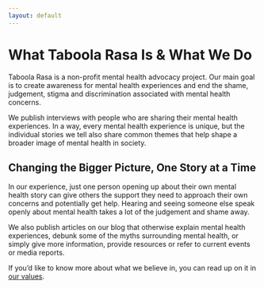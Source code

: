 ```yaml
---
layout: default
---
```

# What Taboola Rasa Is & What We Do
Taboola Rasa is a non-profit mental health advocacy project. Our main goal is to create awareness for mental health experiences and end the shame, judgement, stigma and discrimination associated with mental health concerns.

We publish interviews with people who are sharing their mental health experiences. In a way, every mental health experience is unique, but the individual stories we tell also share common themes that help shape a broader image of mental health in society.

## Changing the Bigger Picture, One Story at a Time
In our experience, just one person opening up about their own mental health story can give others the support they need to approach their own concerns and potentially get help. Hearing and seeing someone else speak openly about mental health takes a lot of the judgement and shame away.

We also publish articles on our blog that otherwise explain mental health experiences, debunk some of the myths surrounding mental health, or simply give more information, provide resources or refer to current events or media reports.

If you’d like to know more about what we believe in, you can read up on it in [our values](/values).